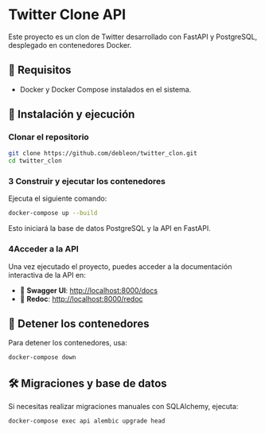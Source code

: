 # Twitter Clone API
Este proyecto es un clon de Twitter desarrollado con FastAPI y PostgreSQL, desplegado en contenedores Docker.

## 🚀 Requisitos
- Docker y Docker Compose instalados en el sistema.

## 🔧 Instalación y ejecución
###  Clonar el repositorio
```bash
git clone https://github.com/debleon/twitter_clon.git
cd twitter_clon
```

### 3 Construir y ejecutar los contenedores
Ejecuta el siguiente comando:
```bash
docker-compose up --build
```
Esto iniciará la base de datos PostgreSQL y la API en FastAPI.

### 4Acceder a la API
Una vez ejecutado el proyecto, puedes acceder a la documentación interactiva de la API en:
- 📌 **Swagger UI**: [http://localhost:8000/docs](http://localhost:8000/docs)
- 📌 **Redoc**: [http://localhost:8000/redoc](http://localhost:8000/redoc)

## 🛑 Detener los contenedores
Para detener los contenedores, usa:
```bash
docker-compose down
```

## 🛠️ Migraciones y base de datos
Si necesitas realizar migraciones manuales con SQLAlchemy, ejecuta:
```bash
docker-compose exec api alembic upgrade head
```

